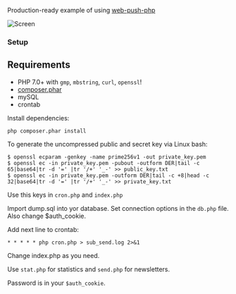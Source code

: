 Production-ready example of using [web-push-php](https://github.com/web-push-libs/web-push-php)

![Screen](https://github.com/Hukuta/webpush_notifications/screen.png)

### Setup

## Requirements
* PHP 7.0+ with `gmp`, `mbstring`, `curl`, `openssl`!
* [composer.phar](https://getcomposer.org/download/)
* mySQL
* crontab

Install dependencies:
```
php composer.phar install
```

To generate the uncompressed public and secret key via Linux bash:
```
$ openssl ecparam -genkey -name prime256v1 -out private_key.pem
$ openssl ec -in private_key.pem -pubout -outform DER|tail -c 65|base64|tr -d '=' |tr '/+' '_-' >> public_key.txt
$ openssl ec -in private_key.pem -outform DER|tail -c +8|head -c 32|base64|tr -d '=' |tr '/+' '_-' >> private_key.txt
```

Use this keys in `cron.php` and `index.php`

Import dump.sql into yor database. Set connection options in the `db.php` file. Also change $auth_cookie.

Add next line to crontab:
```
* * * * * php cron.php > sub_send.log 2>&1
```

Change index.php as you need.

Use `stat.php` for statistics and `send.php` for newsletters. 

Password is in your `$auth_cookie`.